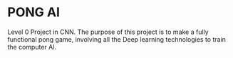 # PONG AI

Level 0 Project in CNN.
The purpose of this project is to make a fully functional pong game, involving all the Deep learning technologies to train the computer AI.
